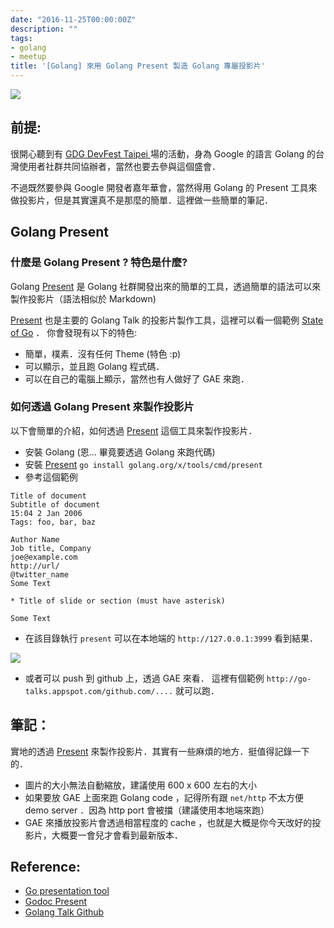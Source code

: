 ```yaml
---
date: "2016-11-25T00:00:00Z"
description: ""
tags:
- golang
- meetup
title: '[Golang] 來用 Golang Present 製造 Golang 專屬投影片'
---
```


![](../images/2016/gdgfest.png)

## 前提:

很開心聽到有 [GDG DevFest Taipei ](http://gdg-taipei.kktix.cc/events/devfest16) 場的活動，身為 Google 的語言 Golang 的台灣使用者社群共同協辦者，當然也要去參與這個盛會．

不過既然要參與 Google 開發者嘉年華會，當然得用 Golang 的 Present 工具來做投影片，但是其實還真不是那麼的簡單．這裡做一些簡單的筆記．

## Golang Present 

### 什麼是 Golang Present ? 特色是什麼?

Golang [Present](https://godoc.org/golang.org/x/tools/present) 是 Golang 社群開發出來的簡單的工具，透過簡單的語法可以來製作投影片（語法相似於 Markdown)

[Present](https://godoc.org/golang.org/x/tools/present) 也是主要的 Golang Talk 的投影片製作工具，這裡可以看一個範例 [State of Go](https://talks.golang.org/2016/state-of-go.slide#1) ． 你會發現有以下的特色:

- 簡單，樸素．沒有任何 Theme (特色 :p)
- 可以顯示，並且跑 Golang 程式碼．
- 可以在自己的電腦上顯示，當然也有人做好了 GAE 來跑．

### 如何透過 Golang Present 來製作投影片

以下會簡單的介紹，如何透過 [Present](https://godoc.org/golang.org/x/tools/present) 這個工具來製作投影片．

- 安裝 Golang (恩... 畢竟要透過 Golang 來跑代碼)
- 安裝  [Present](https://godoc.org/golang.org/x/tools/present)  `go install golang.org/x/tools/cmd/present` 
- 參考這個範例

```
Title of document
Subtitle of document
15:04 2 Jan 2006
Tags: foo, bar, baz

Author Name
Job title, Company
joe@example.com
http://url/
@twitter_name
Some Text

* Title of slide or section (must have asterisk)

Some Text
```

- 在該目錄執行 `present` 可以在本地端的 `http://127.0.0.1:3999` 看到結果．

![](http://halyph.com/images/posts/2015-05-19/pic1.png)

- 或者可以 push 到 github 上，透過 GAE 來看． 這裡有個範例 `http://go-talks.appspot.com/github.com/....` 就可以跑．

## 筆記：

實地的透過 [Present](https://godoc.org/golang.org/x/tools/present) 來製作投影片．其實有一些麻煩的地方．挺值得記錄一下的．

- 圖片的大小無法自動縮放，建議使用 600 x 600 左右的大小
- 如果要放 GAE 上面來跑 Golang code ，記得所有跟 `net/http` 不太方便 demo server ．因為 http port 會被擋（建議使用本地端來跑）
- GAE 來播放投影片會透過相當程度的 cache ，也就是大概是你今天改好的投影片，大概要一會兒才會看到最新版本． 		


## Reference:

- [Go presentation tool](http://halyph.com/blog/2015/05/18/golang-presentation-tool.html)
- [Godoc Present](https://godoc.org/golang.org/x/tools/present)
- [Golang Talk Github](https://github.com/golang/talks)

